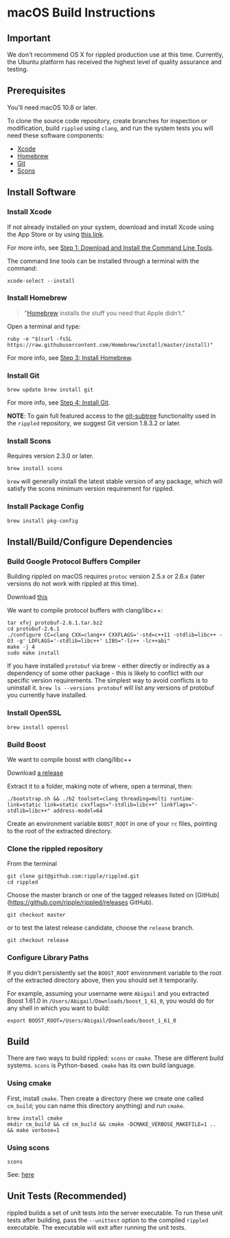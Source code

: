 # macOS Build Instructions

## Important

We don't recommend OS X for rippled production use at this time. Currently, the
Ubuntu platform has received the highest level of quality assurance and
testing.

## Prerequisites

You'll need macOS 10.8 or later.

To clone the source code repository, create branches for inspection or
modification, build `rippled` using `clang`, and run the system tests you will need
these software components:

* [Xcode](https://developer.apple.com/xcode/)
* [Homebrew](http://brew.sh/)
* [Git](http://git-scm.com/)
* [Scons](http://www.scons.org/)

## Install Software

### Install Xcode

If not already installed on your system, download and install Xcode using the
App Store or by using [this link](https://developer.apple.com/xcode/).

For more info, see [Step 1: Download and Install the Command Line Tools](http://www.moncefbelyamani.com/how-to-install-xcode-homebrew-git-rvm-ruby-on-mac).

The command line tools can be installed through a terminal with the command:

```
xcode-select --install
```

### Install Homebrew

> "[Homebrew](http://brew.sh/) installs the stuff you need that Apple didn’t."

Open a terminal and type:

```
ruby -e "$(curl -fsSL https://raw.githubusercontent.com/Homebrew/install/master/install)"
```

For more info, see [Step 3: Install Homebrew](http://www.moncefbelyamani.com/how-to-install-xcode-homebrew-git-rvm-ruby-on-mac).

### Install Git

```
brew update brew install git
```

For more info, see [Step 4: Install Git](http://www.moncefbelyamani.com/how-to-install-xcode-homebrew-git-rvm-ruby-on-mac).

**NOTE**: To gain full featured access to the
[git-subtree](http://blogs.atlassian.com/2013/05/alternatives-to-git-submodule-git-subtree/)
functionality used in the `rippled` repository, we suggest Git version 1.8.3.2 or
later.

### Install Scons

Requires version 2.3.0 or later.

```
brew install scons
```

`brew` will generally install the latest stable version of any package, which
will satisfy the scons minimum version requirement for rippled.

### Install Package Config

```
brew install pkg-config
```

## Install/Build/Configure Dependencies

### Build Google Protocol Buffers Compiler

Building rippled on macOS requires `protoc` version 2.5.x or 2.6.x (later versions
do not work with rippled at this time).

Download [this](https://github.com/google/protobuf/releases/download/v2.6.1/protobuf-2.6.1.tar.bz2)

We want to compile protocol buffers with clang/libc++:

```
tar xfvj protobuf-2.6.1.tar.bz2
cd protobuf-2.6.1
./configure CC=clang CXX=clang++ CXXFLAGS='-std=c++11 -stdlib=libc++ -O3 -g' LDFLAGS='-stdlib=libc++' LIBS="-lc++ -lc++abi"
make -j 4
sudo make install
```

If you have installed `protobuf` via brew - either directly or indirectly as a
dependency of some other package - this is likely to conflict with our specific
version requirements. The simplest way to avoid conflicts is to uninstall it.
`brew ls --versions protobuf` will list any versions of protobuf
you currently have installed.

### Install OpenSSL

```
brew install openssl
```

### Build Boost

We want to compile boost with clang/libc++

Download [a release](https://sourceforge.net/projects/boost/files/boost/1.61.0/boost_1_61_0.tar.bz2)

Extract it to a folder, making note of where, open a terminal, then:

```
./bootstrap.sh && ./b2 toolset=clang threading=multi runtime-link=static link=static cxxflags="-stdlib=libc++" linkflags="-stdlib=libc++" address-model=64
```

Create an environment variable `BOOST_ROOT` in one of your `rc` files, pointing
to the root of the extracted directory.

### Clone the rippled repository

From the terminal

```
git clone git@github.com:ripple/rippled.git
cd rippled
```

Choose the master branch or one of the tagged releases listed on
[GitHub](https://github.com/ripple/rippled/releases GitHub).

```
git checkout master
```

or to test the latest release candidate, choose the `release` branch.

```
git checkout release
```

### Configure Library Paths

If you didn't persistently set the `BOOST_ROOT` environment variable to the
root of the extracted directory above, then you should set it temporarily.

For example, assuming your username were `Abigail` and you extracted Boost
1.61.0 in `/Users/Abigail/Downloads/boost_1_61_0`, you would do for any
shell in which you want to build:

```
export BOOST_ROOT=/Users/Abigail/Downloads/boost_1_61_0
```

## Build

There are two ways to build rippled: `scons` or `cmake`. These are different build systems. `scons` is Python-based. `cmake` has its own build language.

### Using cmake

First, install `cmake`. Then create a directory (here we create one called `cm_build`; you can name this directory anything) and run `cmake`.

```
brew install cmake
mkdir cm_build && cd cm_build && cmake -DCMAKE_VERBOSE_MAKEFILE=1 .. && make verbose=1
```

### Using scons

```
scons
```

See: [here](https://ripple.com/wiki/Rippled_build_instructions#Building)

## Unit Tests (Recommended)

rippled builds a set of unit tests into the server executable. To run these unit
tests after building, pass the `--unittest` option to the compiled `rippled`
executable. The executable will exit after running the unit tests.


